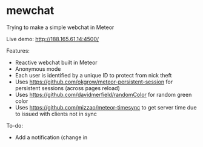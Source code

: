 # mewchat
Trying to make a simple webchat in Meteor


Live demo: http://188.165.61.14:4500/

Features:
* Reactive webchat built in Meteor
* Anonymous mode
* Each user is identified by a unique ID to protect from nick theft
* Uses https://github.com/okgrow/meteor-persistent-session for persistent sessions (across pages reload)
* Uses https://github.com/davidmerfield/randomColor for random green color
* Uses https://github.com/mizzao/meteor-timesync to get server time due to issued with clients not in sync


To-do:
* Add a notification (change in <title> and maybe some sound (can desactivate)) when a new message arrives. Title Notifier JS makes Meteor crash.
* Let users choose a color
* Let users choose how many messages they want to see
